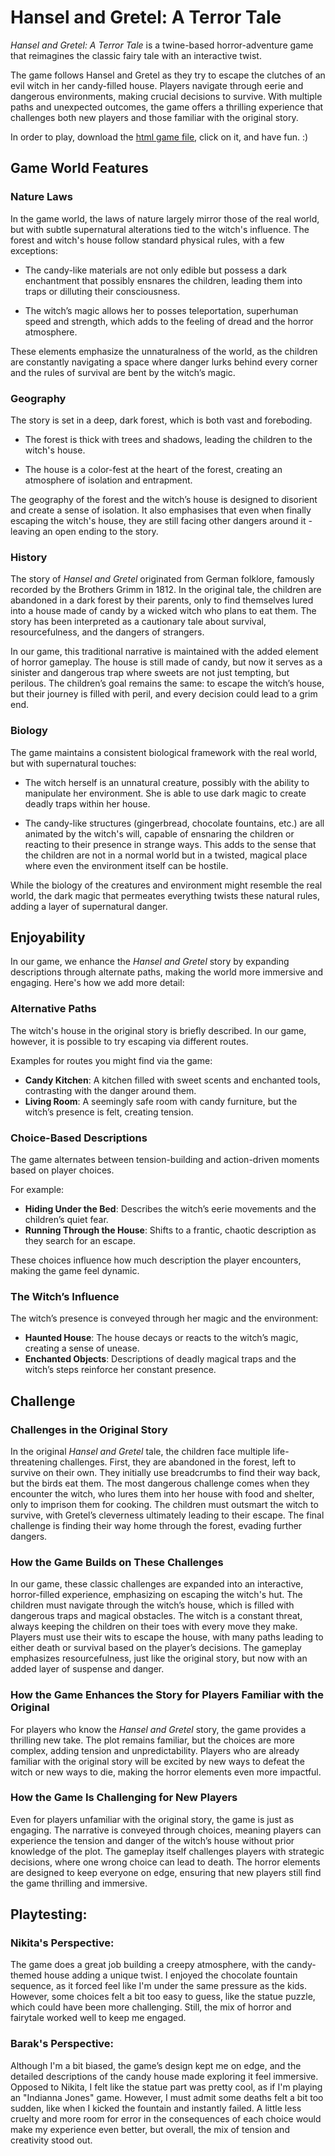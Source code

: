 # Hansel and Gretel: A Terror Tale

*Hansel and Gretel: A Terror Tale* is a twine-based horror-adventure game that reimagines the classic fairy tale with an interactive twist. 

The game follows Hansel and Gretel as they try to escape the clutches of an evil witch in her candy-filled house. 
Players navigate through eerie and dangerous environments, making crucial decisions to survive.
With multiple paths and unexpected outcomes, the game offers a thrilling experience that challenges both new players and those familiar with the original story.

In order to play, download the [html game file](https://github.com/Nikita-Barak/Henzel-and-Gretel-A-Terror-Tale/blob/main/Hansel%20and%20Gretel%2C%20A%20Terror%20Tale.html), click on it, and have fun. :)

## Game World Features

### Nature Laws
In the game world, the laws of nature largely mirror those of the real world, but with subtle supernatural alterations tied to the witch's influence. The forest and witch's house follow standard physical rules, with a few exceptions:

- The candy-like materials are not only edible but possess a dark enchantment that possibly ensnares the children, leading them into traps or dilluting their consciousness.

- The witch’s magic allows her to posses teleportation, superhuman speed and strength, which adds to the feeling of dread and the horror atmosphere.

These elements emphasize the unnaturalness of the world, as the children are constantly navigating a space where danger lurks behind every corner and the rules of survival are bent by the witch’s magic.

### Geography
The story is set in a deep, dark forest, which is both vast and foreboding.

- The forest is thick with trees and shadows, leading the children to the witch's house.

- The house is a color-fest at the heart of the forest, creating an atmosphere of isolation and entrapment.

The geography of the forest and the witch’s house is designed to disorient and create a sense of isolation.
It also emphasises that even when finally escaping the witch's house, they are still facing other dangers around it - leaving an open ending to the story.

### History
The story of *Hansel and Gretel* originated from German folklore, famously recorded by the Brothers Grimm in 1812. 
In the original tale, the children are abandoned in a dark forest by their parents, only to find themselves lured into a house made of candy by a wicked witch who plans to eat them. 
The story has been interpreted as a cautionary tale about survival, resourcefulness, and the dangers of strangers.

In our game, this traditional narrative is maintained with the added element of horror gameplay.
The house is still made of candy, but now it serves as a sinister and dangerous trap where sweets are not just tempting, but perilous.
The children’s goal remains the same: to escape the witch’s house, but their journey is filled with peril, and every decision could lead to a grim end.

### Biology
The game maintains a consistent biological framework with the real world, but with supernatural touches:

- The witch herself is an unnatural creature, possibly with the ability to manipulate her environment. She is able to use dark magic to create deadly traps within her house.

- The candy-like structures (gingerbread, chocolate fountains, etc.) are all animated by the witch's will, capable of ensnaring the children or reacting to their presence in strange ways.
  This adds to the sense that the children are not in a normal world but in a twisted, magical place where even the environment itself can be hostile.

While the biology of the creatures and environment might resemble the real world, the dark magic that permeates everything twists these natural rules, adding a layer of supernatural danger.

## Enjoyability

In our game, we enhance the *Hansel and Gretel* story by expanding descriptions through alternate paths, making the world more immersive and engaging. Here's how we add more detail:

### Alternative Paths
The witch's house in the original story is briefly described. 
In our game, however, it is possible to try escaping via different routes.

Examples for routes you might find via the game:
- **Candy Kitchen**: A kitchen filled with sweet scents and enchanted tools, contrasting with the danger around them.
- **Living Room**: A seemingly safe room with candy furniture, but the witch’s presence is felt, creating tension.

### Choice-Based Descriptions
The game alternates between tension-building and action-driven moments based on player choices.

For example:
- **Hiding Under the Bed**: Describes the witch’s eerie movements and the children’s quiet fear.
- **Running Through the House**: Shifts to a frantic, chaotic description as they search for an escape.

These choices influence how much description the player encounters, making the game feel dynamic.

### The Witch’s Influence
The witch’s presence is conveyed through her magic and the environment:
- **Haunted House**: The house decays or reacts to the witch’s magic, creating a sense of unease.
- **Enchanted Objects**: Descriptions of deadly magical traps and the witch’s steps reinforce her constant presence.

## Challenge

### Challenges in the Original Story

In the original *Hansel and Gretel* tale, the children face multiple life-threatening challenges. 
First, they are abandoned in the forest, left to survive on their own. They initially use breadcrumbs to find their way back, but the birds eat them. 
The most dangerous challenge comes when they encounter the witch, who lures them into her house with food and shelter, only to imprison them for cooking. 
The children must outsmart the witch to survive, with Gretel’s cleverness ultimately leading to their escape. 
The final challenge is finding their way home through the forest, evading further dangers.

### How the Game Builds on These Challenges

In our game, these classic challenges are expanded into an interactive, horror-filled experience, emphasizing on escaping the witch's hut.
The children must navigate through the witch’s house, which is filled with dangerous traps and magical obstacles.
The witch is a constant threat, always keeping the children on their toes with every move they make.
Players must use their wits to escape the house, with many paths leading to either death or survival based on the player’s decisions.
The gameplay emphasizes resourcefulness, just like the original story, but now with an added layer of suspense and danger.

### How the Game Enhances the Story for Players Familiar with the Original

For players who know the *Hansel and Gretel* story, the game provides a thrilling new take.
The plot remains familiar, but the choices are more complex, adding tension and unpredictability.
Players who are already familiar with the original story will be excited by new ways to defeat the witch or new ways to die, making the horror elements even more impactful.

### How the Game Is Challenging for New Players

Even for players unfamiliar with the original story, the game is just as engaging.
The narrative is conveyed through choices, meaning players can experience the tension and danger of the witch’s house without prior knowledge of the plot.
The gameplay itself challenges players with strategic decisions, where one wrong choice can lead to death.
The horror elements are designed to keep everyone on edge, ensuring that new players still find the game thrilling and immersive.

## Playtesting:

### Nikita's Perspective:

The game does a great job building a creepy atmosphere, with the candy-themed house adding a unique twist. I enjoyed the chocolate fountain sequence, as it forced feel like I'm under the same pressure as the kids. However, some choices felt a bit too easy to guess, like the statue puzzle, which could have been more challenging. Still, the mix of horror and fairytale worked well to keep me engaged.

### Barak's Perspective:

Although I'm a bit biased, the game’s design kept me on edge, and the detailed descriptions of the candy house made exploring it feel immersive. Opposed to Nikita, I felt like the statue part was pretty cool, as if I'm playing an "Indianna Jones" game. However, I must admit some deaths felt a bit too sudden, like when I kicked the fountain and instantly failed. A little less cruelty and more room for error in the consequences of each choice would make my experience even better, but overall, the mix of tension and creativity stood out.



